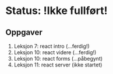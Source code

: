 # Status: !Ikke fullført!
## Oppgaver
<ol>
    <li>Leksjon 7: react intro (...ferdig!)</li>
    <li>Leksjon 10: react videre (...ferdig!)</li>
    <li>Leksjon 10: react forms (...påbegynt)</li>
    <li>Leksjon 11: react server (ikke startet)</li>
</ol>